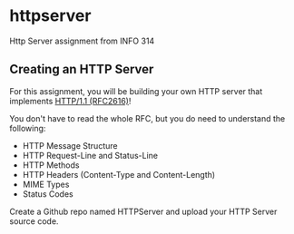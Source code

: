 # httpserver
Http Server assignment from INFO 314

## Creating an HTTP Server
For this assignment, you will be building your own HTTP server that implements [HTTP/1.1 (RFC2616)](https://www.rfc-editor.org/rfc/rfc2616)!

You don't have to read the whole RFC, but you do need to understand the following:
- HTTP Message Structure
- HTTP Request-Line and Status-Line
- HTTP Methods
- HTTP Headers (Content-Type and Content-Length)
- MIME Types
- Status Codes
 
Create a Github repo named HTTPServer and upload your HTTP Server source code.
